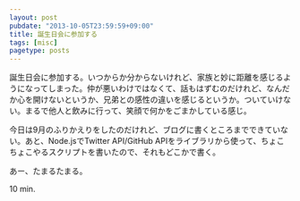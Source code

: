 ```yaml
---
layout: post
pubdate: "2013-10-05T23:59:59+09:00"
title: 誕生日会に参加する
tags: [misc]
pagetype: posts
---
```

誕生日会に参加する。いつからか分からないけれど、家族と妙に距離を感じるようになってしまった。仲が悪いわけではなくて、話もはずむのだけれど、なんだか心を開けないというか、兄弟との感性の違いを感じるというか。ついていけない。まるで他人と飲みに行って、笑顔で何かをごまかしている感じ。

今日は9月のふりかえりをしたのだけれど、ブログに書くところまでできていない。あと、Node.jsでTwitter API/GitHub APIをライブラリから使って、ちょこちょこやるスクリプトを書いたので、それもどこかで書く。

あー、たまるたまる。

10 min.
